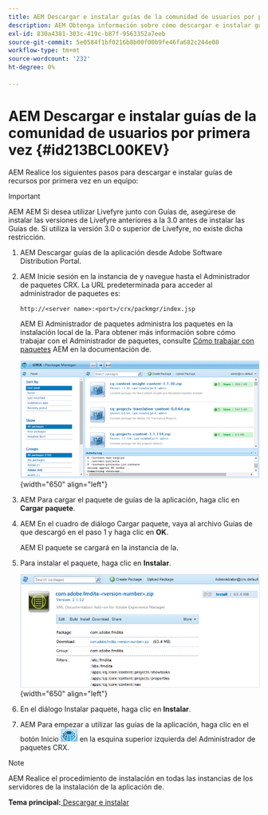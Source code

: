 ```yaml
---
title: AEM Descargar e instalar guías de la comunidad de usuarios por primera vez
description: AEM Obtenga información sobre cómo descargar e instalar guías de por primera vez
exl-id: 830a4381-303c-419c-b87f-9563352a7eeb
source-git-commit: 5e0584f1bf0216b8b00f00b9fe46fa682c244e08
workflow-type: tm+mt
source-wordcount: '232'
ht-degree: 0%

---
```


# AEM Descargar e instalar guías de la comunidad de usuarios por primera vez {#id213BCL00KEV}

AEM Realice los siguientes pasos para descargar e instalar guías de recursos por primera vez en un equipo:

>[!IMPORTANT]
>
> AEM AEM Si desea utilizar Livefyre junto con Guías de, asegúrese de instalar las versiones de Livefyre anteriores a la 3.0 antes de instalar las Guías de. Si utiliza la versión 3.0 o superior de Livefyre, no existe dicha restricción.

1. AEM Descargar guías de la aplicación desde Adobe Software Distribution Portal.

1. AEM Inicie sesión en la instancia de y navegue hasta el Administrador de paquetes CRX. La URL predeterminada para acceder al administrador de paquetes es:

   ```http
   http://<server name>:<port>/crx/packmgr/index.jsp
   ```

   AEM El Administrador de paquetes administra los paquetes en la instalación local de la. Para obtener más información sobre cómo trabajar con el Administrador de paquetes, consulte [Cómo trabajar con paquetes](https://helpx.adobe.com/experience-manager/6-5/sites/administering/using/package-manager.html) AEM en la documentación de.

   ![](assets/package-manager.png){width="650" align="left"}

1. AEM Para cargar el paquete de guías de la aplicación, haga clic en **Cargar paquete**.

1. AEM En el cuadro de diálogo Cargar paquete, vaya al archivo Guías de que descargó en el paso 1 y haga clic en **OK**.

   AEM El paquete se cargará en la instancia de la.

1. Para instalar el paquete, haga clic en **Instalar**.

   ![](assets/install-package.png){width="650" align="left"}

1. En el diálogo Instalar paquete, haga clic en **Instalar**.

1. AEM Para empezar a utilizar las guías de la aplicación, haga clic en el botón Inicio ![](assets/home-button.png) en la esquina superior izquierda del Administrador de paquetes CRX.


>[!NOTE]
>
> AEM Realice el procedimiento de instalación en todas las instancias de los servidores de la instalación de la aplicación de.

**Tema principal:**[ Descargar e instalar](download-install.md)
